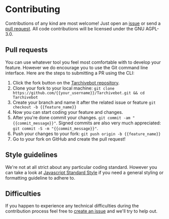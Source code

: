 # Contributing

Contributions of any kind are most welcome! Just open an [issue](https://github.com/PROGRADE-Tech/Tarchivebot/issues/new) or send a [pull request](https://github.com/PROGRADE-Tech/Tarchivebot/compare). All code contributions will be licensed under the GNU AGPL-3.0.

## Pull requests

You can use whatever tool you feel most comfortable with to develop your feature. However we do encourage you to use the Git command line interface. Here are the steps to submitting a PR using the CLI:

1. Click the fork button on the [Tarchivebot repository](https://github.com/PROGRADE-Tech/Tarchivebot).
2. Clone your fork to your local machine: `git clone https://github.com/{{your_username}}/Tarchivebot.git && cd Tarchivebot`
3. Create your branch and name it after the related issue or feature `git checkout -b {{feature_name}}`
4. Now you can start coding your feature and changes.
5. After you're done commit your changes. `git commit -am "{{commit_message}}"`. Signed commits are also very much appreciated: `git commit -S -m "{{commit_message}}"`.
6. Push your changes to your fork: `git push origin -b {{feature_name}}`
7. Go to your fork on GitHub and create the pull request!

## Style guidelines

We're not at all strict about any particular coding standard. However you can take a look at [Javascript Standard Style](https://github.com/feross/standard/blob/master/RULES.md) if you need a general styling or formatting guideline to adhere to.

## Difficulties

If you happen to experience any technical difficulties during the contribution process feel free to [create an issue](https://github.com/PROGRADE-Tech/Tarchivebot/issues/new) and we'll try to help out.
